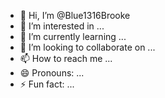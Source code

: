 - 👋 Hi, I’m @Blue1316Brooke
- 👀 I’m interested in ...
- 🌱 I’m currently learning ...
- 💞️ I’m looking to collaborate on ...
- 📫 How to reach me ...
- 😄 Pronouns: ...
- ⚡ Fun fact: ...

<!---
Blue1316Brooke/Blue1316Brooke is a ✨ special ✨ repository because its `README.md` (this file) appears on your GitHub profile.
You can click the Preview link to take a look at your changes.
--->
